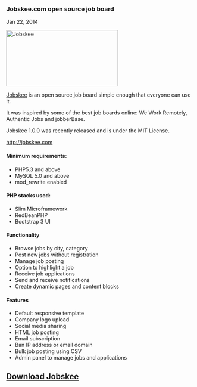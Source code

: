 ### Jobskee.com open source job board

Jan 22, 2014

<img alt="Jobskee" class="alignleft size-medium wp-image-1917" height="151" src="http://www.redjumpsuit.net/wp-content/uploads/2014/01/Jobskee-300x151.png" title="Jobskee" width="300"/>

<a href="http://jobskee.com" target="_blank" title="Jobskee open source job board">Jobskee</a> is an open source job board simple enough that everyone can use it.

It was inspired by some of the best job boards online: We Work Remotely, Authentic Jobs and jobberBase.

Jobskee 1.0.0 was recently released and is under the MIT License.

<a href="http://jobskee.com" target="_blank">http://jobskee.com</a>

#### Minimum requirements:

*   PHP5.3 and above
*   MySQL 5.0 and above
*   mod\_rewrite enabled

#### PHP stacks used:

*   Slim Microframework
*   RedBeanPHP
*   Bootstrap 3 UI

#### Functionality

*   Browse jobs by city, category
*   Post new jobs without registration
*   Manage job posting
*   Option to highlight a job
*   Receive job applications
*   Send and receive notifications
*   Create dynamic pages and content blocks

#### Features

*   Default responsive template
*   Company logo upload
*   Social media sharing
*   HTML job posting
*   Email subscription
*   Ban IP address or email domain
*   Bulk job posting using CSV
*   Admin panel to manage jobs and applications

## <a href="http://jobskee.com/download.php" target="_blank">Download Jobskee</a>